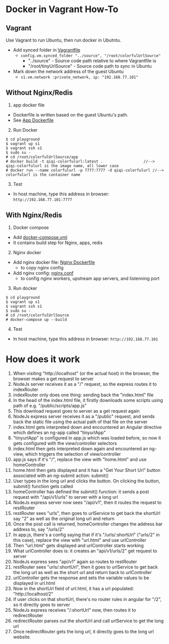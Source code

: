 # Docker in Vagrant How-To

## Vagrant

Use Vagrant to run Ubuntu, then run docker in Ubutntu.
  - Add synced folder in [Vagrantfile](https://github.com/fairyqiqi/TinyUrl/blob/master/playgroud/Vagrantfile)
    * ```config.vm.synced_folder "../source", "/root/colorfulUrlSource"```
      - "../source" - Source code path relative to where Vagrantfile is
      - "/root/tinyUrlSource" - Source code path to sync in Ubuntu
  - Mark down the network address of the guest Ubuntu
    * ```s1.vm.network :private_network, ip: "192.168.77.101"```
  
## Without Nginx/Redis

1. app docker file
  - Dockerfile is written based on the guest Ubuntu's path.
  - See [App Dockerfile](https://github.com/fairyqiqi/TinyUrl/blob/master/source/app/Dockerfile)

2. Run Docker
  ```
  $ cd playground
  $ vagrant up s1
  $ vagrant ssh s1
  $ sudo su -
  # cd /root/colorfulUrlSource/app
  # docker build -t qiqi-colorfulurl:latest .                  //-->  qiqi-colorfulurl is the image name, all lower case
  # docker run --name colorfulurl -p 7777:7777 -d qiqi-colorfulurl //--> colorfulurl is the container name
  ```

3. Test
  - In host machine, type this address in browser: `http://192.168.77.101:7777`

## With Nginx/Redis

1. Docker compose
  - Add [docker-compose.yml](https://github.com/fairyqiqi/TinyUrl/blob/master/source/docker-compose.yml)
  - It contains build step for Nginx, apps, redis
  
2. Nginx docker
  - Add nginx docker file: [Nginx Dockerfile](https://github.com/fairyqiqi/TinyUrl/blob/master/source/nginx/Dockerfile)
    * to copy nginx config
  - Add nginx config: [nginx.conf](https://github.com/fairyqiqi/TinyUrl/blob/master/source/nginx/nginx.conf)
    * to config nginx workers, upstream app servers, and listenning port
    
3. Run docker
  ```
  $ cd playground
  $ vagrant up s1
  $ vagrant ssh s1
  $ sudo su -
  # cd /root/colorfulUrlSource
  # docker-compose up --build
  ```
  
4. Test
  - In host machine, type this address in browser: `http://192.168.77.101`
  
# How does it work
 
1. When visiting "http://localhost" (or the actual host) in the browser, the browser makes a get request to server
2. NodeJs server receives it as a "/" request, so the express routes it to indexRouter
3. indexRouter only does one thing: sending back the "index.html" file
4. In the head of the index.html file, it firstly downloads some scripts using path of e.g. "/public/scripts/app.js"
5. This download request goes to server as a get request again
6. NodeJs express server receives it as a "/public" request, and sends back the static file using the actual path of that file on the server
7. index.html gets interpreted down and encountered an Angular directive which defines an ng-app called "tinyurlApp"
8. "tinyurlApp" is configured in app.js which was loaded before, so now it gets configured with the view/controller selectors
9. index.html then gets interpreted down again and encountered an ng-view, which triggers the selection of view/controller
10. app.js says if it's "/", replace the view with "home.html" and use homeController
11. home.html then gets displayed and it has a "Get Your Short Url" button associated with an ng-submit action: submit() 
12. User types in the long url and clicks the button. On clicking the button, submit() function gets called
13. homeController has defined the submit() function: it sends a post request with "/api/v1/urls" to server with a long url
14. NodeJs express server now sees "/api/v1", then it routes the request to restRouter
15. restRouter sees "urls", then goes to urlService to get back the shortUrl say "2" as well as the original long url and return
16. Once the post call is returned, homeController changes the address bar address to, say "/urls/2"
17. In app.js, there's a config saying that if it's "/urls/:shortUrl" ("urls/2" in this case), replace the view with "url.html" and use urlController
18. Then "url.html" gets displayed and urlController starts working
19. What urlController does is: it creates an "api/v1/urls/2" get request to server
20. NodeJs express sees "api/v1" again so routes to restRouter
21. restRouter sees "urls/:shortUrl", then it goes to urlService to get back the long url as well as the short url and return back to urlController
22. urlController gets the response and sets the variable values to be displayed in url.html
23. Now in the shortUrl field of url.html, it has a url populated: "http://localhost/2"
24. If user clicks on that shortUrl, there's no router rules in angular for "/2", so it directly goes to server
25. NodeJs express receives "/:shortUrl" now, then routes it to redirectRouter
26. redirectRouter parses out the shortUrl and call urlService to get the long url
27. Once redirectRouter gets the long url, it directly goes to the long url website. 

